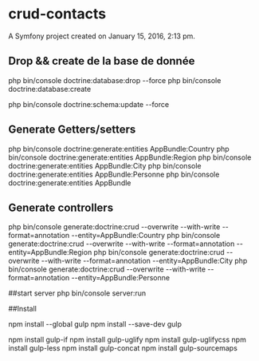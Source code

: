 # crud-contacts


A Symfony project created on January 15, 2016, 2:13 pm.


## Drop && create de la base de donnée
php bin/console doctrine:database:drop --force
php bin/console doctrine:database:create

php bin/console doctrine:schema:update --force

## Generate Getters/setters
php bin/console doctrine:generate:entities AppBundle:Country
php bin/console doctrine:generate:entities AppBundle:Region
php bin/console doctrine:generate:entities AppBundle:City
php bin/console doctrine:generate:entities AppBundle:Personne
php bin/console doctrine:generate:entities AppBundle


## Generate controllers
php bin/console generate:doctrine:crud --overwrite --with-write  --format=annotation --entity=AppBundle:Country
php bin/console generate:doctrine:crud --overwrite --with-write  --format=annotation --entity=AppBundle:Region
php bin/console generate:doctrine:crud --overwrite --with-write  --format=annotation --entity=AppBundle:City
php bin/console generate:doctrine:crud --overwrite --with-write  --format=annotation --entity=AppBundle:Personne


##start server
php bin/console server:run


##Install

npm install --global gulp
npm install --save-dev gulp

npm install gulp-if
npm install gulp-uglify
npm install gulp-uglifycss
npm install gulp-less
npm install gulp-concat
npm install gulp-sourcemaps